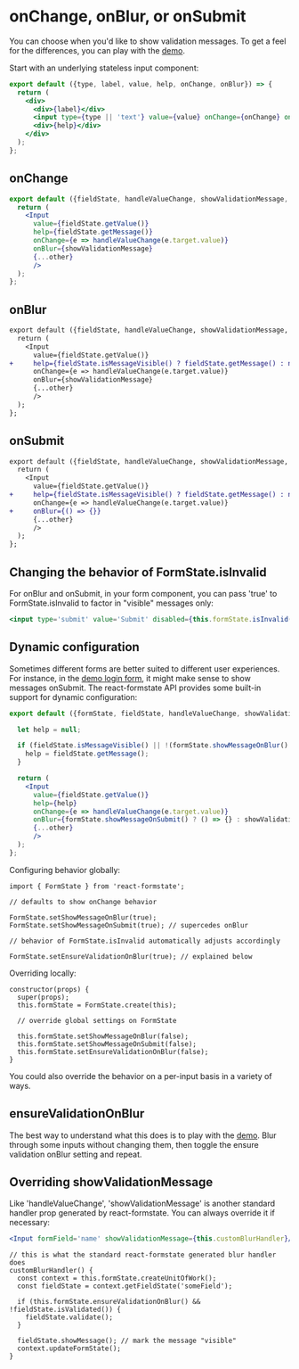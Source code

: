 # onChange, onBlur, or onSubmit

You can choose when you'd like to show validation messages. To get a feel for the differences, you can play with the [demo](https://dtrelogan.github.io/react-formstate-demo/).

Start with an underlying stateless input component:

```jsx
export default ({type, label, value, help, onChange, onBlur}) => {
  return (
    <div>
      <div>{label}</div>
      <input type={type || 'text'} value={value} onChange={onChange} onBlur={onBlur}/>
      <div>{help}</div>
    </div>
  );
};
```

## onChange

```jsx
export default ({fieldState, handleValueChange, showValidationMessage, ...other}) => {
  return (
    <Input
      value={fieldState.getValue()}
      help={fieldState.getMessage()}
      onChange={e => handleValueChange(e.target.value)}
      onBlur={showValidationMessage}
      {...other}
      />
  );
};
```

## onBlur

```diff
export default ({fieldState, handleValueChange, showValidationMessage, ...other}) => {
  return (
    <Input
      value={fieldState.getValue()}
+     help={fieldState.isMessageVisible() ? fieldState.getMessage() : null}
      onChange={e => handleValueChange(e.target.value)}
      onBlur={showValidationMessage}
      {...other}
      />
  );
};
```

## onSubmit

```diff
export default ({fieldState, handleValueChange, showValidationMessage, ...other}) => {
  return (
    <Input
      value={fieldState.getValue()}
+     help={fieldState.isMessageVisible() ? fieldState.getMessage() : null}
      onChange={e => handleValueChange(e.target.value)}
+     onBlur={() => {}}
      {...other}
      />
  );
};
```

## Changing the behavior of FormState.isInvalid

For onBlur and onSubmit, in your form component, you can pass 'true' to FormState.isInvalid to factor in "visible" messages only:

```jsx
<input type='submit' value='Submit' disabled={this.formState.isInvalid(true)}/>
```

## Dynamic configuration

Sometimes different forms are better suited to different user experiences. For instance, in the [demo login form](https://dtrelogan.github.io/react-formstate-demo/?form=login), it might make sense to show messages onSubmit. The react-formstate API provides some built-in support for dynamic configuration:

```jsx
export default ({formState, fieldState, handleValueChange, showValidationMessage, ...other}) => {

  let help = null;

  if (fieldState.isMessageVisible() || !(formState.showMessageOnBlur() || formState.showMessageOnSubmit())) {
    help = fieldState.getMessage();
  }

  return (
    <Input
      value={fieldState.getValue()}
      help={help}
      onChange={e => handleValueChange(e.target.value)}
      onBlur={formState.showMessageOnSubmit() ? () => {} : showValidationMessage}
      {...other}
      />
  );
};
```

Configuring behavior globally:

```es6
import { FormState } from 'react-formstate';

// defaults to show onChange behavior

FormState.setShowMessageOnBlur(true);
FormState.setShowMessageOnSubmit(true); // supercedes onBlur

// behavior of FormState.isInvalid automatically adjusts accordingly

FormState.setEnsureValidationOnBlur(true); // explained below

```

Overriding locally:

```es6
constructor(props) {
  super(props);
  this.formState = FormState.create(this);

  // override global settings on FormState

  this.formState.setShowMessageOnBlur(false);
  this.formState.setShowMessageOnSubmit(false);
  this.formState.setEnsureValidationOnBlur(false);
}
```

You could also override the behavior on a per-input basis in a variety of ways.

## ensureValidationOnBlur

The best way to understand what this does is to play with the [demo](https://dtrelogan.github.io/react-formstate-demo/). Blur through some inputs without changing them, then toggle the ensure validation onBlur setting and repeat.

## Overriding showValidationMessage

Like 'handleValueChange', 'showValidationMessage' is another standard handler prop generated by react-formstate. You can always override it if necessary:

```jsx
<Input formField='name' showValidationMessage={this.customBlurHandler}/>
```

```es6
// this is what the standard react-formstate generated blur handler does
customBlurHandler() {
  const context = this.formState.createUnitOfWork();
  const fieldState = context.getFieldState('someField');

  if (this.formState.ensureValidationOnBlur() && !fieldState.isValidated()) {
    fieldState.validate();
  }

  fieldState.showMessage(); // mark the message "visible"
  context.updateFormState();
}
```
